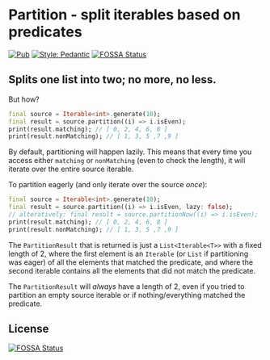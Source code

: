 # Partition - split iterables based on predicates

[![Pub](https://img.shields.io/badge/pub-1.0.0-informational)](https://pub.dev/packages/partition)
[![Style: Pedantic](https://img.shields.io/badge/style-pedantic-blue)](https://pub.dev/packages/pedantic)
[![FOSSA Status](https://app.fossa.com/api/projects/git%2Bgithub.com%2FAlexMeuer%2Fdart-partition.svg?type=shield)](https://app.fossa.com/projects/git%2Bgithub.com%2FAlexMeuer%2Fdart-partition?ref=badge_shield)

## Splits one list into two; no more, no less.

But how?

```dart
final source = Iterable<int>.generate(10);
final result = source.partition((i) => i.isEven);
print(result.matching); // [ 0, 2, 4, 6, 8 ]
print(result.nonMatching); // [ 1, 3, 5 ,7 ,9 ]
```

By default, partitioning will happen lazily. This means that every time you access either `matching` or `nonMatching` (even to check the length), it will iterate over the entire source iterable.

To partition eagerly (and only iterate over the source _once_):

```dart
final source = Iterable<int>.generate(10);
final result = source.partition((i) => i.isEven, lazy: false);
// alteratively: final result = source.partitionNow((i) => i.isEven);
print(result.matching); // [ 0, 2, 4, 6, 8 ]
print(result.nonMatching); // [ 1, 3, 5 ,7 ,9 ]
```
The `PartitionResult` that is returned is just a `List<Iterable<T>>` with a fixed length of 2, where the first element is an `Iterable` (or `List` if partitioning was eager) of all the elements that matched the predicate, and where the second iterable contains all the elements that did not match the predicate.

The `PartitionResult` will _always_ have a length of 2, even if you tried to partition an empty source iterable or if nothing/everything matched the predicate.

## License
[![FOSSA Status](https://app.fossa.com/api/projects/git%2Bgithub.com%2FAlexMeuer%2Fdart-partition.svg?type=large)](https://app.fossa.com/projects/git%2Bgithub.com%2FAlexMeuer%2Fdart-partition?ref=badge_large)